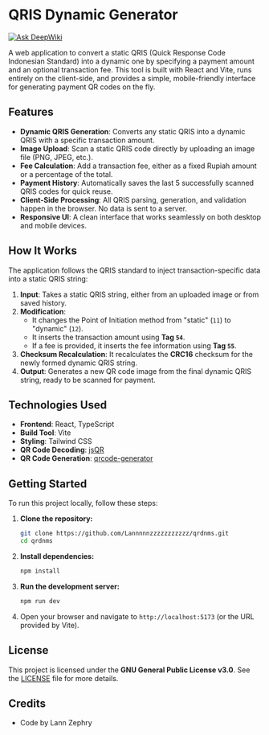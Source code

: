 # QRIS Dynamic Generator
[![Ask DeepWiki](https://devin.ai/assets/askdeepwiki.png)](https://deepwiki.com/Lannnnnzzzzzzzzzzz/qrdnms)

A web application to convert a static QRIS (Quick Response Code Indonesian Standard) into a dynamic one by specifying a payment amount and an optional transaction fee. This tool is built with React and Vite, runs entirely on the client-side, and provides a simple, mobile-friendly interface for generating payment QR codes on the fly.

## Features

- **Dynamic QRIS Generation**: Converts any static QRIS into a dynamic QRIS with a specific transaction amount.
- **Image Upload**: Scan a static QRIS code directly by uploading an image file (PNG, JPEG, etc.).
- **Fee Calculation**: Add a transaction fee, either as a fixed Rupiah amount or a percentage of the total.
- **Payment History**: Automatically saves the last 5 successfully scanned QRIS codes for quick reuse.
- **Client-Side Processing**: All QRIS parsing, generation, and validation happen in the browser. No data is sent to a server.
- **Responsive UI**: A clean interface that works seamlessly on both desktop and mobile devices.

## How It Works

The application follows the QRIS standard to inject transaction-specific data into a static QRIS string:

1.  **Input**: Takes a static QRIS string, either from an uploaded image or from saved history.
2.  **Modification**:
    *   It changes the Point of Initiation method from "static" (`11`) to "dynamic" (`12`).
    *   It inserts the transaction amount using **Tag `54`**.
    *   If a fee is provided, it inserts the fee information using **Tag `55`**.
3.  **Checksum Recalculation**: It recalculates the **CRC16** checksum for the newly formed dynamic QRIS string.
4.  **Output**: Generates a new QR code image from the final dynamic QRIS string, ready to be scanned for payment.

## Technologies Used

-   **Frontend**: React, TypeScript
-   **Build Tool**: Vite
-   **Styling**: Tailwind CSS
-   **QR Code Decoding**: [jsQR](https://github.com/cozmo/jsQR)
-   **QR Code Generation**: [qrcode-generator](https://github.com/kazuhikoarase/qrcode-generator)

## Getting Started

To run this project locally, follow these steps:

1.  **Clone the repository:**
    ```bash
    git clone https://github.com/Lannnnnzzzzzzzzzzz/qrdnms.git
    cd qrdnms
    ```

2.  **Install dependencies:**
    ```bash
    npm install
    ```

3.  **Run the development server:**
    ```bash
    npm run dev
    ```

4.  Open your browser and navigate to `http://localhost:5173` (or the URL provided by Vite).

## License

This project is licensed under the **GNU General Public License v3.0**. See the [LICENSE](LICENSE) file for more details.

## Credits

-   Code by Lann Zephry
